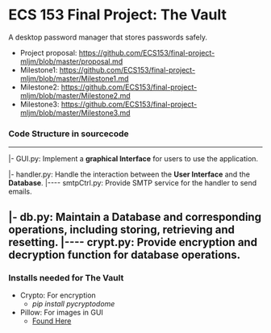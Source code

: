 # ECS 153 Final Project: The Vault
A desktop password manager that stores passwords safely.

+ Project proposal: https://github.com/ECS153/final-project-mljm/blob/master/proposal.md
+ Milestone1: https://github.com/ECS153/final-project-mljm/blob/master/Milestone1.md
+ Milestone2: https://github.com/ECS153/final-project-mljm/blob/master/Milestone2.md
+ Milestone3: https://github.com/ECS153/final-project-mljm/blob/master/Milestone3.md

### Code Structure in sourcecode
-------------------------------------
|- GUI.py: Implement a **graphical Interface** for users to use the application.

|- handler.py: Handle the interaction between the **User Interface** and the **Database**.
|---- smtpCtrl.py: Provide SMTP service for the handler to send emails.

|- db.py: Maintain a **Database** and corresponding operations, including storing, retrieving and resetting.
|---- crypt.py: Provide encryption and decryption function for database operations.
-------------------------------------

### Installs needed for The Vault
+ Crypto: For encryption
  + _pip install pycryptodome_
+ Pillow: For images in GUI
  + [Found Here](https://www.lfd.uci.edu/~gohlke/pythonlibs/#pillow)
